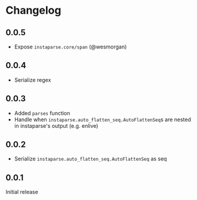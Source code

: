 # Changelog

## 0.0.5

- Expose `instaparse.core/span` (@wesmorgan)

## 0.0.4

- Serialize regex

## 0.0.3

- Added `parses` function
- Handle when `instaparse.auto_flatten_seq.AutoFlattenSeq`s are nested in instaparse's output (e.g. enlive)

## 0.0.2

- Serialize `instaparse.auto_flatten_seq.AutoFlattenSeq` as seq

## 0.0.1

Initial release
